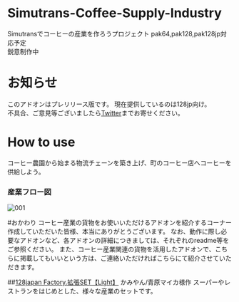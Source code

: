 # Simutrans-Coffee-Supply-Industry
Simutransでコーヒーの産業を作ろうプロジェクト
pak64,pak128,pak128jp対応予定  
鋭意制作中

# お知らせ
このアドオンはプレリリース版です。
現在提供しているのは128jp向け。   
不具合、ご意見等ございましたら[Twitter](https://twitter.com/meruhen205)までお寄せください。

# How to use
コーヒー農園から始まる物流チェーンを築き上げ、町のコーヒー店へコーヒーを供給しよう。
### 産業フロー図
![001](https://user-images.githubusercontent.com/91601581/136210723-115f75fe-6940-4417-8b47-e724f70bf6ce.png)

#おかわり
コーヒー産業の貨物をお使いいただけるアドオンを紹介するコーナー
作成していただいた皆様、本当にありがとうございます。
なお、動作に際し必要なアドオンなど、各アドオンの詳細につきましては、それぞれのreadme等をご参照ください。
また、コーヒー産業関連の貨物を活用したアドオンで、こちらに掲載してもいいという方は、ご連絡いただければこちらにて紹介させていただきます。

##[128japan Factory.拡張SET【Light】](https://simutrans-portal.128-bit.net/articles/128japan-factory-%E6%8B%A1%E5%BC%B5%E6%94%B9%E5%A4%89set-kasumi%E5%BC%8F%E7%95%9C%E7%94%A3%E7%94%A3%E6%A5%AD%E5%AF%BE%E5%BF%9C%E7%89%88)
かみやん/青原マイカ様作
スーパーやレストランをはじめとした、様々な産業のセットです。
